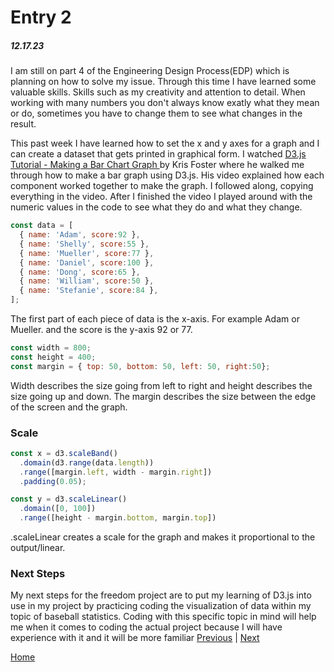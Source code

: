 # Entry 2
##### 12.17.23

I am still on part 4 of the Engineering Design Process(EDP) which is planning on how to solve my issue. Through this time I have learned some valuable skills. Skills such as my creativity and attention to detail. When working with many numbers you don't always know exatly what they mean or do, sometimes you have to change them to see what changes in the result.

This past week I have learned how to set the x and y axes for a graph and I can create a dataset that gets printed in graphical form. I watched [D3.js Tutorial - Making a Bar Chart Graph
](https://www.youtube.com/watch?v=BDpBAFvdjYo&t=670s) by Kris Foster where he walked me through how to make a bar graph using D3.js. His video explained how each component worked together to make the graph. I followed along, copying everything in the video. After I finished the video I played around with the numeric values in the code to see what they do and what they change.
``` js
const data = [
  { name: 'Adam', score:92 },
  { name: 'Shelly', score:55 },
  { name: 'Mueller', score:77 },
  { name: 'Daniel', score:100 },
  { name: 'Dong', score:65 },
  { name: 'William', score:50 },
  { name: 'Stefanie', score:84 },
];
```
The first part of each piece of data is the x-axis. For example Adam or Mueller. and the score is the y-axis 92 or 77.

``` js
const width = 800;
const height = 400;
const margin = { top: 50, bottom: 50, left: 50, right:50};
```
Width describes the size going from left to right and height describes the size going up and down. The margin describes the size between the edge of the screen and the graph.

### Scale

``` js
const x = d3.scaleBand()
  .domain(d3.range(data.length))
  .range([margin.left, width - margin.right])
  .padding(0.05);
```
``` js
const y = d3.scaleLinear()
  .domain([0, 100])
  .range([height - margin.bottom, margin.top])

```
.scaleLinear creates a scale for the graph and makes it proportional to the output/linear.

### Next Steps

My next steps for the freedom project are to put my learning of D3.js into use in my project by practicing coding the visualization of data within my topic of baseball statistics. Coding with this specific topic in mind will help me when it comes to coding the actual project because I will have experience with it and it will be more familiar
[Previous](entry01.md) | [Next](entry03.md)

[Home](../README.md)
